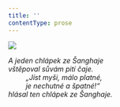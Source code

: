 ```yaml
---
title: ''
contentType: prose
---
```


<section>

![](../Images/094.jpg)

_A jeden chlápek ze Šanghaje  
vštěpoval sůvám pití čaje.  
         „Jíst myši, málo platné,  
         je nechutné a špatné!“  
hlásal ten chlápek ze Šanghaje._

</section>
